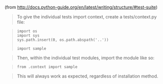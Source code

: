 (from http://docs.python-guide.org/en/latest/writing/structure/#test-suite)

> To give the individual tests import context, create a tests/context.py file:

>     import os
>     import sys
>     sys.path.insert(0, os.path.abspath('..'))
>
>     import sample

> Then, within the individual test modules, import the module like so:

>     from .context import sample

> This will always work as expected, regardless of installation method.
